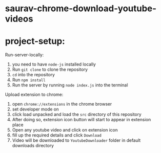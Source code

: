# saurav-chrome-download-youtube-videos

# project-setup:

Run-server-locally:
1. you need to have `node-js` installed locally
2. Run `git clone` to clone the repository
3. `cd` into the repository
4. Run `npm install`
5. Run the server by running `node index.js` into the terminal

Upload extension to chrome:
1. open `chrome://extensions` in the chrome browser
2. set developer mode on
3. click load unpacked and load the `src` directory of this repository
4. After doing so, extension icon button will start to appear in extension place
5. Open any youtube video and click on extension icon
6. fill up the required details and click `Download`
7. Video will be downloaded to `YoutubeDownloader` folder in default downloads directory
